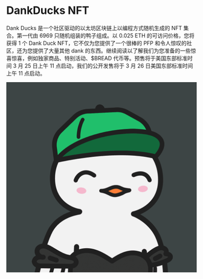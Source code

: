 # DankDucks NFT

Dank Ducks 是一个社区驱动的以太坊区块链上以编程方式随机生成的 NFT 集合。第一代由 6969 只随机组装的鸭子组成。以 0.025 ETH 的可访问价格，您将获得 1 个 Dank Duck NFT，它不仅为您提供了一个很棒的 PFP 和令人惊叹的社区，还为您提供了大量其他 dank 的东西。继续阅读以了解我们为您准备的一些惊喜惊喜，例如独家商品、特别活动、$BREAD 代币等。预售将于美国东部标准时间 3 月 25 日上午 11 点启动，我们的公开发售将于 3 月 26 日美国东部标准时间上午 11 点启动。

![NFT](unnamed.png)
